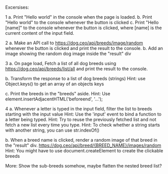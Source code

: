 Excersises:

1
a. Print "Hello world" in the console when the page is loaded.
b. Print "Hello world" to the console whenever the button is clicked
c. Print "Hello [name]" to the console whenever the button is clicked, where [name] is the current content of the input field.

2
a. Make an API call to https://dog.ceo/api/breeds/image/random whenever the button is clicked and print the result to the console.
b. Add an image showing the random dog image inside the "result" div

3
a. On page load, Fetch a list of all dog breeds using https://dog.ceo/api/breeds/list/all
and print the result to the console.

b. Transform the response to a list of dog breeds (strings)
Hint: use Object.keys() to get an array of an objects keys

c. Print the breeds in the "breeds" aside.
Hint: Use element.insertAdjacentHTML('beforeend', '...');

4
a. Whenever a letter is typed in the input field, filter the list to breeds starting with the input value
Hint: Use the 'input' event to bind a function to a letter being typed.
Hint: Try to reuse the previously fetched list and not fetch a new list every time you type.
Hint: To check whether a string starts with another string, you can use str.indexOf()

b. When a breed name is clicked, render a random image of that breed in the "result" div.
https://dog.ceo/api/breed/{BREED_NAME}/images/random
Hint: You might have to use document.createElement to create the clickable breeds

More:
Show the sub-breeds somehow, maybe flatten the nested breed list?
